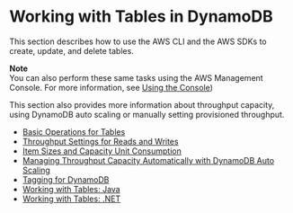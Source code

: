 # Working with Tables in DynamoDB<a name="WorkingWithTables"></a>

This section describes how to use the AWS CLI and the AWS SDKs to create, update, and delete tables\.

**Note**  
You can also perform these same tasks using the AWS Management Console\. For more information, see [Using the Console](ConsoleDynamoDB.md)\)

This section also provides more information about throughput capacity, using DynamoDB auto scaling or manually setting provisioned throughput\.


+ [Basic Operations for Tables](WorkingWithTables.Basics.md)
+ [Throughput Settings for Reads and Writes](ProvisionedThroughput.md)
+ [Item Sizes and Capacity Unit Consumption](CapacityUnitCalculations.md)
+ [Managing Throughput Capacity Automatically with DynamoDB Auto Scaling](AutoScaling.md)
+ [Tagging for DynamoDB](Tagging.md)
+ [Working with Tables: Java](JavaDocumentAPIWorkingWithTables.md)
+ [Working with Tables: \.NET](LowLevelDotNetWorkingWithTables.md)